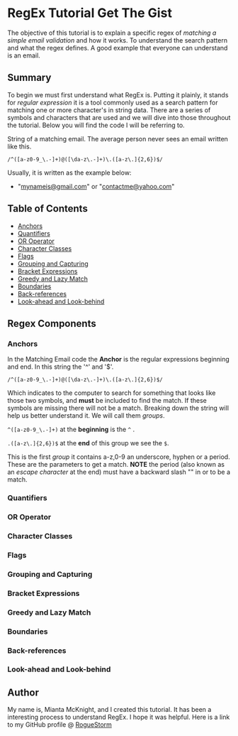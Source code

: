 # RegEx Tutorial Get The Gist

The objective of this tutorial is to explain a specific regex of *matching a simple email validation* and how it works. To understand the search pattern and what the regex defines. A good example that everyone can understand is an email. 

## Summary
To begin we must first understand what RegEx is.
Putting it plainly, it stands for *regular expression* it is a tool commonly used as a search pattern for matching one or more character's in string data. 
There are a series of symbols and characters that are used and we will dive into those throughout the tutorial. Below you will find the code I will be referring to.
 
String of a matching email. The average person never sees an email written like this.

`/^([a-z0-9_\.-]+)@([\da-z\.-]+)\.([a-z\.]{2,6})$/`

Usually, it is written as the example below:
- "mynameis@gmail.com" or "contactme@yahoo.com"


## Table of Contents

- [Anchors](#anchors)
- [Quantifiers](#quantifiers)
- [OR Operator](#or-operator)
- [Character Classes](#character-classes)
- [Flags](#flags)
- [Grouping and Capturing](#grouping-and-capturing)
- [Bracket Expressions](#bracket-expressions)
- [Greedy and Lazy Match](#greedy-and-lazy-match)
- [Boundaries](#boundaries)
- [Back-references](#back-references)
- [Look-ahead and Look-behind](#look-ahead-and-look-behind)

## Regex Components

### Anchors
In the Matching Email code the **Anchor** is the regular expressions beginning and end. In this string the '^' and '$'. 

`/^([a-z0-9_\.-]+)@([\da-z\.-]+)\.([a-z\.]{2,6})$/`

Which indicates to the computer to search for something that looks like those two symbols, and **must** be included to find the match. 
If these symbols are missing there will not be a match.
Breaking down the string will help us better understand it.
We will call them *groups*.

`^([a-z0-9_\.-]+)`   at the __beginning__ is the `^` .

`.([a-z\.]{2,6})$`  at the __end__ of this group we see the  `$`.

This is the first *group* it contains a-z,0-9 an underscore, hyphen or a period. These are the parameters to get a match. **NOTE** the period (also known as an *escape character* at the end) must have a backward slash "\" in or to be a match.

### Quantifiers

### OR Operator

### Character Classes

### Flags

### Grouping and Capturing

### Bracket Expressions

### Greedy and Lazy Match

### Boundaries

### Back-references

### Look-ahead and Look-behind

## Author
My name is, Mianta McKnight, and I created this tutorial. 
It has been a interesting process to understand RegEx.
I hope it was helpful.
Here is a link to my GitHub profile @ [RogueStorm](git@github.com:RogueStorm7/RegEx-tutorial-get-the-gist.git)


